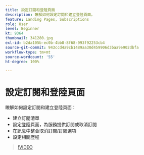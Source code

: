 ```yaml
---
title: 設定訂閱和登陸頁面
description: 瞭解如何設定訂閱和建立登陸頁面。
feature: Landing Pages, Subscriptions
role: User
level: Beginner
kt: 9364
thumbnail: 341280.jpg
exl-id: b2da105b-ec0b-4bb8-8f68-993f92253cb4
source-git-commit: 943ccd4a9cb1489aa30d459906d3baa9e902dbfa
workflow-type: tm+mt
source-wordcount: '55'
ht-degree: 100%

---
```


# 設定訂閱和登陸頁面

瞭解如何設定訂閱和建立登陸頁面：

* 建立訂閱清單
* 設定登陸頁面，為服務提供訂閱或取消訂閱
* 在訊息中整合取消訂閱/訂閱選項
* 設定相關歷程

>[!VIDEO](https://video.tv.adobe.com/v/341280?quality=12&learn=on)
